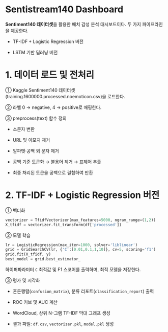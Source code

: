 # Sentistream140 Dashboard
**Sentiment140 데이터셋**을 활용한 배치 감성 분석 대시보드이다. 두 가지 파이프라인을 제공한다.

- TF-IDF + Logistic Regression 버전

- LSTM 기반 딥러닝 버전

# 1. 데이터 로드 및 전처리
① Kaggle Sentiment140 데이터셋(training.1600000.processed.noemoticon.csv)을 로드한다.

② 라벨 0 → negative, 4 → positive로 매핑한다.

③ preprocess(text) 함수 정의

- 소문자 변환

- URL 및 이모지 제거

- 알파벳·공백 외 문자 제거

- 공백 기준 토큰화 → 불용어 제거 → 표제어 추출

- 최종 처리된 토큰을 공백으로 결합하여 반환 

# 2. TF-IDF + Logistic Regression 버전
① 벡터화
```python
vectorizer = TfidfVectorizer(max_features=5000, ngram_range=(1,2))
X_tfidf = vectorizer.fit_transform(df['processed'])
```

② 모델 학습
```python
lr = LogisticRegression(max_iter=1000, solver='liblinear')
grid = GridSearchCV(lr, {'C':[0.01,0.1,1,10]}, cv=5, scoring='f1')
grid.fit(X_tfidf, y)
best_model = grid.best_estimator_
```
하이퍼파라미터 `C` 최적값 및 F1 스코어를 출력하며, 최적 모델을 저장한다.

③ 평가 및 시각화
- 혼돈행렬(`confusion_matrix`), 분류 리포트(`classification_report`) 출력

- ROC 커브 및 AUC 계산

- WordCloud, 상위 N-그램 TF-IDF 막대 그래프 생성

- 결과 파일: `df.csv`, `vectorizer.pkl`, `model.pkl` 생성

